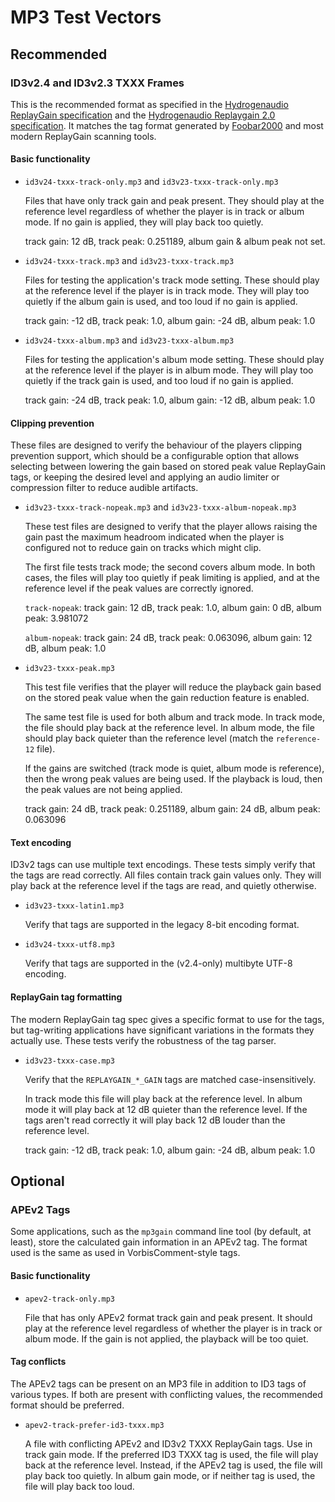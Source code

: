 # MP3 Test Vectors

## Recommended

### ID3v2.4 and ID3v2.3 TXXX Frames

This is the recommended format as specified in the
[Hydrogenaudio ReplayGain specification](http://wiki.hydrogenaud.io/index.php?title=ReplayGain_specification#ID3v2) 
and the
[Hydrogenaudio Replaygain 2.0 specification](http://wiki.hydrogenaud.io/index.php?title=ReplayGain_2.0_specification#ID3v2).
It matches the tag format generated by [Foobar2000](https://foobar2000.org/)
and most modern ReplayGain scanning tools.

#### Basic functionality

- `id3v24-txxx-track-only.mp3` and `id3v23-txxx-track-only.mp3`

  Files that have only track gain and peak present. They should play at the
  reference level regardless of whether the player is in track or album mode.
  If no gain is applied, they will play back too quietly.

  track gain: 12 dB, track peak: 0.251189, album gain & album peak not set.

- `id3v24-txxx-track.mp3` and `id3v23-txxx-track.mp3`

  Files for testing the application's track mode setting. These should play at
  the reference level if the player is in track mode. They will play too
  quietly if the album gain is used, and too loud if no gain is applied.

  track gain: -12 dB, track peak: 1.0, album gain: -24 dB, album peak: 1.0

- `id3v24-txxx-album.mp3` and `id3v23-txxx-album.mp3`

  Files for testing the application's album mode setting. These should play at
  the reference level if the player is in album mode. They will play too
  quietly if the track gain is used, and too loud if no gain is applied.

  track gain: -24 dB, track peak: 1.0, album gain: -12 dB, album peak: 1.0

#### Clipping prevention

These files are designed to verify the behaviour of the players clipping
prevention support, which should be a configurable option that allows selecting
between lowering the gain based on stored peak value ReplayGain tags, or
keeping the desired level and applying an audio limiter or compression filter
to reduce audible artifacts.

- `id3v23-txxx-track-nopeak.mp3` and `id3v23-txxx-album-nopeak.mp3`
  
  These test files are designed to verify that the player allows raising the
  gain past the maximum headroom indicated when the player is configured not
  to reduce gain on tracks which might clip.

  The first file tests track mode; the second covers album mode. In both cases,
  the files will play too quietly if peak limiting is applied, and at the
  reference level if the peak values are correctly ignored.

  `track-nopeak`: track gain: 12 dB, track peak: 1.0,
                  album gain: 0 dB, album peak: 3.981072

  `album-nopeak`: track gain: 24 dB, track peak: 0.063096, 
                  album gain: 12 dB, album peak: 1.0


- `id3v23-txxx-peak.mp3`

  This test file verifies that the player will reduce the playback gain based
  on the stored peak value when the gain reduction feature is enabled.

  The same test file is used for both album and track mode. In track mode, the
  file should play back at the reference level. In album mode, the file should
  play back quieter than the reference level (match the `reference-12` file).

  If the gains are switched (track mode is quiet, album mode is reference),
  then the wrong peak values are being used. If the playback is loud, then
  the peak values are not being applied.

  track gain: 24 dB, track peak: 0.251189,
  album gain: 24 dB, album peak: 0.063096

#### Text encoding

ID3v2 tags can use multiple text encodings. These tests simply verify that the
tags are read correctly. All files contain track gain values only. They will
play back at the reference level if the tags are read, and quietly otherwise.

- `id3v23-txxx-latin1.mp3`

  Verify that tags are supported in the legacy 8-bit encoding format.

- `id3v24-txxx-utf8.mp3`

  Verify that tags are supported in the (v2.4-only) multibyte UTF-8 encoding.

#### ReplayGain tag formatting

The modern ReplayGain tag spec gives a specific format to use for the tags,
but tag-writing applications have significant variations in the formats
they actually use. These tests verify the robustness of the tag parser.

- `id3v23-txxx-case.mp3`

  Verify that the `REPLAYGAIN_*_GAIN` tags are matched case-insensitively.

  In track mode this file will play back at the reference level. In album
  mode it will play back at 12 dB quieter than the reference level. If the
  tags aren't read correctly it will play back 12 dB louder than the
  reference level.

  track gain: -12 dB, track peak: 1.0, album gain: -24 dB, album peak: 1.0

## Optional

### APEv2 Tags

Some applications, such as the `mp3gain` command line tool (by default, at
least), store the calculated gain information in an APEv2 tag. The format used
is the same as used in VorbisComment-style tags.

#### Basic functionality

- `apev2-track-only.mp3`

  File that has only APEv2 format track gain and peak present. It should play
  at the reference level regardless of whether the player is in track or album
  mode. If the gain is not applied, the playback will be too quiet.

#### Tag conflicts

The APEv2 tags can be present on an MP3 file in addition to ID3 tags of
various types. If both are present with conflicting values, the recommended
format should be preferred.

- `apev2-track-prefer-id3-txxx.mp3`

  A file with conflicting APEv2 and ID3v2 TXXX ReplayGain tags. Use in track
  gain mode. If the preferred ID3 TXXX tag is used, the file will play back at
  the reference level. Instead, if the APEv2 tag is used, the file will play
  back too quietly. In album gain mode, or if neither tag is used, the file
  will play back too loud.

